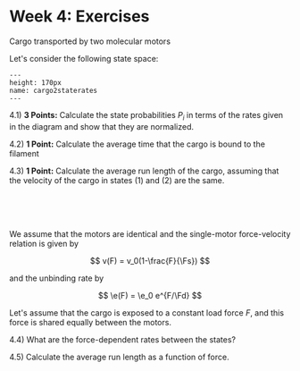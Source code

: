 Week 4: Exercises
=======================
 
Cargo transported by two molecular motors 

Let's consider the following state space:

```{figure} cargo2motstatesRates.png
---
height: 170px
name: cargo2staterates
---
```

4.1) **3 Points:** Calculate the state probabilities $P_i$ in terms of the rates given in the diagram and show that they are normalized.

4.2) **1 Point:** Calculate the average time that the cargo is bound to the filament

4.3) **1 Point:** Calculate the average run length of the cargo, assuming that the velocity of the cargo in states (1) and (2) are the same.

<br />
<br />
<br />

We assume that the motors are identical and the single-motor force-velocity relation is given by

$$
v(F) = v_0(1-\frac{F}{\Fs})
$$

and the unbinding rate by

$$
\e(F) = \e_0 e^{F/\Fd}
$$

Let's assume that the cargo is exposed to a constant load force $F$, and this force is shared equally between the motors.

4.4) What are the force-dependent rates between the states?

4.5) Calculate the average run length as a function of force.
